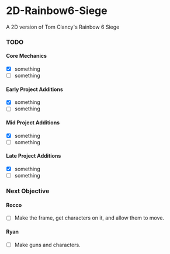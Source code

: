 # 2D-Rainbow6-Siege
A 2D version of Tom Clancy's Rainbow 6 Siege

### TODO
#### Core Mechanics
- [X] something
- [ ] something
#### Early Project Additions
- [X] something
- [ ] something
#### Mid Project Additions
- [X] something
- [ ] something
#### Late Project Additions
- [X] something
- [ ] something

### Next Objective
#### Rocco
- [ ] Make the frame, get characters on it, and allow them to move.
#### Ryan
- [ ] Make guns and characters.

